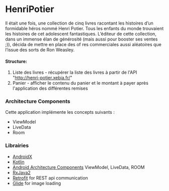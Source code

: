 # HenriPotier

Il était une fois, une collection de cinq livres racontant les histoires d’un formidable héros nommé Henri Potier. Tous les enfants du monde trouvaient les histoires de cet adolescent fantastiques.
L’éditeur de cette collection, dans un immense élan de générosité (mais aussi pour booster ses ventes ;)), décida de mettre en place des of res commerciales aussi aléatoires que l’issue des sorts
de Ron Weasley.

#### Structure:

1. Liste des livres - récupérer la liste des livres à partir de l'API "http://henri-potier.xebia.fr/"
2. Panier - afficher le contenu du panier et le montant à payer après l'application des différentes remises

### Architecture Components
Cette application implémente les concepts suivants :
- ViewModel
- LiveData
- Room
 
 ### Librairies
* [AndroidX][AndroidX] 
* [Kotlin][Kotlin]
* [Android Architecture Components][arch] ViewModel, LiveData, ROOM
* [RxJava2][rxjava2]
* [Retrofit][retrofit] for REST api communication
* [Glide][glide] for image loading

[AndroidX]: https://developer.android.com/jetpack/androidx
[Kotlin]: https://kotlinlang.org/docs/tutorials/kotlin-android.html
[arch]: https://developer.android.com/arch
[rxjava2]: https://github.com/ReactiveX/RxJava
[retrofit]: http://square.github.io/retrofit
[glide]: https://github.com/bumptech/glide
